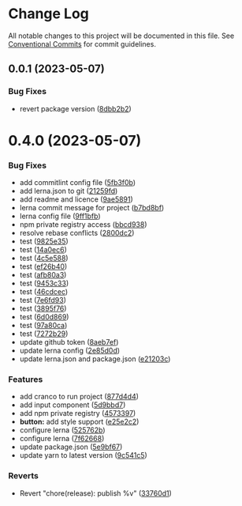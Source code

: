 # Change Log

All notable changes to this project will be documented in this file.
See [Conventional Commits](https://conventionalcommits.org) for commit guidelines.

## 0.0.1 (2023-05-07)


### Bug Fixes

* revert package version ([8dbb2b2](https://github.com/coding-with-kristi/my-react-app/commit/8dbb2b220edac7adc5be2d6fc547fabb93c8a178))





# 0.4.0 (2023-05-07)


### Bug Fixes

* add commitlint config file ([5fb3f0b](https://github.com/coding-with-kristi/my-react-app/commit/5fb3f0b805cadae583b338bfdd35a5e1e79f7e95))
* add lerna.json to git ([21259fd](https://github.com/coding-with-kristi/my-react-app/commit/21259fd8b295630e59c0adaea202c56672d258a8))
* add readme and licence ([9ae5891](https://github.com/coding-with-kristi/my-react-app/commit/9ae58914d6c0d93f3df19d9e02c116ccc2d6efdf))
* lerna commit message for project ([b7bd8bf](https://github.com/coding-with-kristi/my-react-app/commit/b7bd8bf05065723aad2cd9266b7628d9a358f9fa))
* lerna config file ([9ff1bfb](https://github.com/coding-with-kristi/my-react-app/commit/9ff1bfb64ab5ab71fb4a286531cad074c13ba5b0))
* npm private registry access ([bbcd938](https://github.com/coding-with-kristi/my-react-app/commit/bbcd93811e8b0ec15b2b3cffdfe3e37b303535f7))
* resolve rebase conflicts ([2800dc2](https://github.com/coding-with-kristi/my-react-app/commit/2800dc2f0194dee5d5a0118a7084e04d68a79105))
* test ([9825e35](https://github.com/coding-with-kristi/my-react-app/commit/9825e35fd49fbd6eed41babd5cac6b2fb7eddc01))
* test ([14a0ec6](https://github.com/coding-with-kristi/my-react-app/commit/14a0ec6a1397f7ece45d182465bea8c703849288))
* test ([4c5e588](https://github.com/coding-with-kristi/my-react-app/commit/4c5e588b03168d2fab263d29f6ef7183880a640e))
* test ([ef26b40](https://github.com/coding-with-kristi/my-react-app/commit/ef26b40b9994f1e0c53b8f6140fb657b0bfed847))
* test ([afb80a3](https://github.com/coding-with-kristi/my-react-app/commit/afb80a37b75e4252081d07f15a68d6040398606e))
* test ([9453c33](https://github.com/coding-with-kristi/my-react-app/commit/9453c33143748febea58e933b5d435aea2520b31))
* test ([46cdcec](https://github.com/coding-with-kristi/my-react-app/commit/46cdcecf91853cb75d82ce516b975c5741f31ce3))
* test ([7e6fd93](https://github.com/coding-with-kristi/my-react-app/commit/7e6fd9351a39ee600b0d06d33214eb5fbb25039e))
* test ([3895f76](https://github.com/coding-with-kristi/my-react-app/commit/3895f76ffeb0420a08f8bc71990dbb6fa25ace0d))
* test ([6d0d869](https://github.com/coding-with-kristi/my-react-app/commit/6d0d869bb256d5914e4aed1a3f1cd168adf3b401))
* test ([97a80ca](https://github.com/coding-with-kristi/my-react-app/commit/97a80ca59c4170a6668f69709d63ccf2582e57a7))
* test ([7272b29](https://github.com/coding-with-kristi/my-react-app/commit/7272b290b7120e03d361cf046a13ab88f8b76fe4))
* update github token ([8aeb7ef](https://github.com/coding-with-kristi/my-react-app/commit/8aeb7ef8029520bb2c0210b5644f8eb787481087))
* update lerna config ([2e85d0d](https://github.com/coding-with-kristi/my-react-app/commit/2e85d0da12398864664819e563b96eb57f2511af))
* update lerna.json and package.json ([e21203c](https://github.com/coding-with-kristi/my-react-app/commit/e21203cd7d4e737803fcd0ea17b7c43b05561c68))


### Features

* add cranco to run project ([877d4d4](https://github.com/coding-with-kristi/my-react-app/commit/877d4d41ffc832e62dec4dfb4dac0c891482185c))
* add input component ([5d9bbd7](https://github.com/coding-with-kristi/my-react-app/commit/5d9bbd7cfc0b9086c2e56f400e6f611977e799e6))
* add npm private registry ([4573397](https://github.com/coding-with-kristi/my-react-app/commit/4573397b8f335fc5624492e724c8a953fd06c9f3))
* **button:** add style support ([e25e2c2](https://github.com/coding-with-kristi/my-react-app/commit/e25e2c2d5abc713cb8619217a0293798fcd2cf24))
* configure lerna ([525762b](https://github.com/coding-with-kristi/my-react-app/commit/525762bea867137f6e065d818a5e1520a36b33b0))
* configure lerna ([7f62668](https://github.com/coding-with-kristi/my-react-app/commit/7f6266825401581d9c69d2da24b8d941bb10938f))
* update package.json ([5e9bf67](https://github.com/coding-with-kristi/my-react-app/commit/5e9bf67ecbca671c9f0a28d2fb25b9df46d50b8f))
* update yarn to latest version ([9c541c5](https://github.com/coding-with-kristi/my-react-app/commit/9c541c5820aff3bc50fcdd5b666b982c8aabf021))


### Reverts

* Revert "chore(release): publish %v" ([33760d1](https://github.com/coding-with-kristi/my-react-app/commit/33760d18073956136c01317e4984bbda91197d16))
